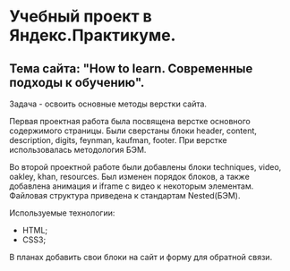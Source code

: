 # Учебный проект в Яндекс.Практикуме.

## Тема сайта: "How to learn. Современные подходы к обучению".

Задача - освоить основные методы верстки сайта. 

Первая проектная работа была посвящена верстке основного содержимого страницы. Были сверстаны блоки header, content, description, digits, feynman, kaufman, footer. При верстке использовалась методология БЭМ.

Во второй проектной работе были добавлены блоки techniques, video, oakley, khan, resources. Был изменен порядок блоков, а также добавлена анимация и iframe с видео к некоторым элементам. Файловая структура приведена к стандартам Nested(БЭМ). 

Используемые технологии:

- HTML;
- CSS3;

В планах добавить свои блоки на сайт и форму для обратной связи.
